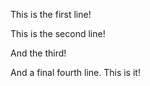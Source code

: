 This is the first line!

This is the second line!

And the third!

And a final fourth line. This is it!


